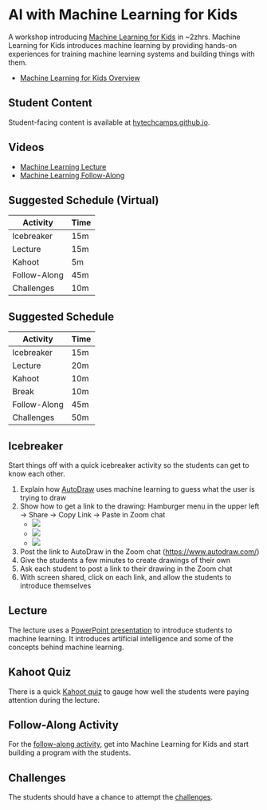 # AI with Machine Learning for Kids
A workshop introducing [Machine Learning for Kids](https://machinelearningforkids.co.uk) in ~2zhrs. Machine Learning for Kids introduces machine learning by providing hands-on experiences for training machine learning systems and building things with them.

- [Machine Learning for Kids Overview](https://www.youtube.com/watch?v=EjbHXMzeX4c)

## Student Content
Student-facing content is available at [hytechcamps.github.io](https://hytechcamps.github.io/machine-learning).

## Videos
- [Machine Learning Lecture](https://www.youtube.com/watch?v=V_ZyIPDtLuc&list=PL1P_sExxi-9NeogaTKc9lSzoUkqPuqHOT)
- [Machine Learning Follow-Along](https://www.youtube.com/watch?v=f-G1qTerPqk&list=PL1P_sExxi-9NeogaTKc9lSzoUkqPuqHOT)

## Suggested Schedule (Virtual)

| Activity | Time |
|-|-|
| Icebreaker | 15m |
| Lecture | 15m |
| Kahoot | 5m |
| Follow-Along | 45m |
| Challenges | 10m |

## Suggested Schedule

| Activity | Time |
|-|-|
| Icebreaker | 15m |
| Lecture | 20m |
| Kahoot | 10m |
| Break | 10m |
| Follow-Along | 45m |
| Challenges | 50m |

## Icebreaker
Start things off with a quick icebreaker activity so the students can get to know each other.

1. Explain how [AutoDraw](https://www.autodraw.com/) uses machine learning to guess what the user is trying to draw
1. Show how to get a link to the drawing: Hamburger menu in the upper left -> Share -> Copy Link -> Paste in Zoom chat  
    - ![](https://i.imgur.com/zbckFUc.png)  
    - ![](https://i.imgur.com/DVQ6p5o.png)  
    - ![](https://i.imgur.com/ACBa9nc.png)  
1. Post the link to AutoDraw in the Zoom chat (https://www.autodraw.com/)
1. Give the students a few minutes to create drawings of their own
1. Ask each student to post a link to their drawing in the Zoom chat
1. With screen shared, click on each link, and allow the students to introduce themselves

## Lecture
The lecture uses a [PowerPoint presentation](MachineLearning.pptx) to introduce students to machine learning. It introduces artificial intelligence and some of the concepts behind machine learning.

## Kahoot Quiz
There is a quick [Kahoot quiz](https://create.kahoot.it/share/8d6399d8-3979-45ad-bae5-52824765632f) to gauge how well the students were paying attention during the lecture.

## Follow-Along Activity
For the [follow-along activity](FollowAlong.md), get into Machine Learning for Kids and start building a program with the students.

## Challenges
The students should have a chance to attempt the [challenges](Challenges.md).